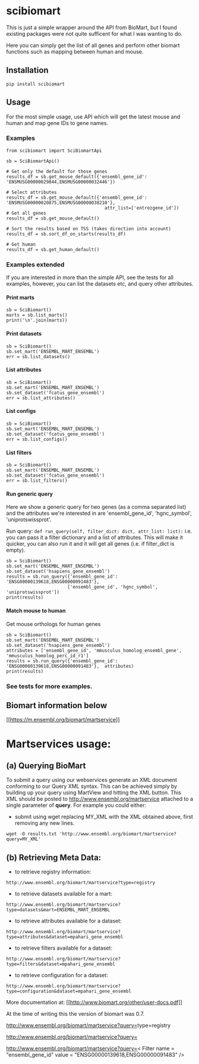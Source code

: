 # scibiomart

This is just a simple wrapper around the API from BioMart, but I found existing packages were not quite sufficent 
for what I was wanting to do.

Here you can simply get the list of all genes and perform other biomart functions such as mapping between human and
mouse.

## Installation 

```
pip install scibiomart
```

## Usage
For the most simple usage, use API which will get the latest mouse and human and map gene IDs to gene names.
### Examples

```
from scibiomart import SciBiomartApi

sb = SciBiomartApi()

# Get only the default for those genes
results_df = sb.get_mouse_default({'ensembl_gene_id': 'ENSMUSG00000029844,ENSMUSG00000032446'})

# Select attributes
results_df = sb.get_mouse_default({'ensembl_gene_id': 'ENSMUSG00000020875,ENSMUSG00000038210'},
                                     attr_list=['entrezgene_id'])
# Get all genes
results_df = sb.get_mouse_default()

# Sort the results based on TSS (takes direction into account)
results_df = sb.sort_df_on_starts(results_df)

# Get human
results_df = sb.get_human_default()
```

### Examples extended
If you are interested in more than the simple API, see the tests for all examples, however, you can list the datasets
etc, and query other attributes.

#### Print marts
```
sb = SciBiomart()
marts = sb.list_marts()
print('\n'.join(marts))
```
#### Print datasets
```
sb = SciBiomart()
sb.set_mart('ENSEMBL_MART_ENSEMBL')
err = sb.list_datasets()
```
#### List attributes
```
sb = SciBiomart()  
sb.set_mart('ENSEMBL_MART_ENSEMBL')
sb.set_dataset('fcatus_gene_ensembl')
err = sb.list_attributes()
```
#### List configs
```
sb = SciBiomart()
sb.set_mart('ENSEMBL_MART_ENSEMBL')
sb.set_dataset('fcatus_gene_ensembl')
err = sb.list_configs()
```
#### List filters
```
sb = SciBiomart()
sb.set_mart('ENSEMBL_MART_ENSEMBL')
sb.set_dataset('fcatus_gene_ensembl')
err = sb.list_filters()
```
#### Run generic query
Here we show a generic query for two genes (as a comma separated list) and the attributes we're interested in are
'ensembl_gene_id', 'hgnc_symbol', 'uniprotswissprot'.

Run query: `def run_query(self, filter_dict: dict, attr_list: list):`
i.e. you can pass it a filter dictionary and a list of attributes. This will make it quicker, you can also run it and it 
will get all genes (i.e. if filter_dict is empty).

```
sb = SciBiomart()
sb.set_mart('ENSEMBL_MART_ENSEMBL')
sb.set_dataset('hsapiens_gene_ensembl')
results = sb.run_query({'ensembl_gene_id': 'ENSG00000139618,ENSG00000091483'},
                       ['ensembl_gene_id', 'hgnc_symbol', 'uniprotswissprot'])
print(results)
```
#### Match mouse to human
Get mouse orthologs for human genes
```
sb = SciBiomart()
sb.set_mart('ENSEMBL_MART_ENSEMBL')
sb.set_dataset('hsapiens_gene_ensembl')
attributes = ['ensembl_gene_id', 'mmusculus_homolog_ensembl_gene', 'mmusculus_homolog_perc_id_r1']
results = sb.run_query({'ensembl_gene_id': 'ENSG00000139618,ENSG00000091483'},  attributes)
print(results)
```

### See tests for more examples.

## Biomart information below

[[https://m.ensembl.org/biomart/martservice]]
# Martservices usage:

## (a) Querying BioMart

To submit a query using our webservices generate an XML document conforming to our Query XML syntax. 
This can be achieved simply by building up your query using MartView and hitting the XML button. 
This XML should be posted to http://www.ensembl.org/martservice attached to a single parameter of **query**.
 For example you could either:
- submit using wget replacing MY_XML with the XML obtained above, first removing any new lines.
```
wget -O results.txt 'http://www.ensembl.org/biomart/martservice?query=MY_XML' 
```

## (b) Retrieving Meta Data:

- to retrieve registry information: 
```
http://www.ensembl.org/biomart/martservice?type=registry
```
- to retrieve datasets available for a mart:
```
http://www.ensembl.org/biomart/martservice?type=datasets&mart=ENSEMBL_MART_ENSEMBL
```
- to retrieve attributes available for a dataset: 
```
http://www.ensembl.org/biomart/martservice?type=attributes&dataset=mpahari_gene_ensembl
```

- to retrieve filters available for a dataset: 
```
http://www.ensembl.org/biomart/martservice?type=filters&dataset=mpahari_gene_ensembl
```
- to retrieve configuration for a dataset:
```
http://www.ensembl.org/biomart/martservice?type=configuration&dataset=mpahari_gene_ensembl
```
More documentation at: [[http://www.biomart.org/other/user-docs.pdf]]

At the time of writing this the version of biomart was 0.7.

http://www.ensembl.org/biomart/martservice?query=<?xml version="1.0" encoding="UTF-8"?>type=registry</Query>

http://www.ensembl.org/biomart/martservice?query=<?xml version="1.0" encoding="UTF-8"?><!DOCTYPE Query><Query virtualSchemaName = "default" formatter = "TSV" header = "0" uniqueRows = "0" count = "" datasetConfigVersion = "0.6" ><Dataset name = "hsapiens_gene_ensembl" interface = "default" ><Filter name = "ensembl_gene_id" value = "ENSG00000139618,ENSG00000091483"/><Attribute name = "ensembl_gene_id" /></Dataset></Query>


http://www.ensembl.org/biomart/martservice?query=<?xml version="1.0" encoding="UTF-8"?><!DOCTYPE Query><Query virtualSchemaName = "default" formatter = "TSV" header = "0" uniqueRows = "0" count = "" datasetConfigVersion = "0.6" ><Dataset name = "hsapiens_gene_ensembl" interface = "default" >< Filter name = "ensembl_gene_id" value = "ENSG00000139618,ENSG00000091483" /><Attribute name = "ensembl_gene_id" /><Attribute name = "hgnc_symbol" /><Attribute name = "uniprotswissprot" /></Dataset></Query>
